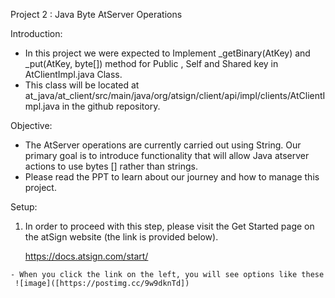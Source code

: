 Project 2 : Java Byte AtServer Operations

Introduction:

  -	In this project we were expected to Implement _getBinary(AtKey) and _put(AtKey, byte[]) method for Public , Self and Shared key in AtClientImpl.java Class.
  -	This class will be located at at_java/at_client/src/main/java/org/atsign/client/api/impl/clients/AtClientImpl.java in the github repository.
  
  
Objective:

  -	The AtServer operations are currently carried out using String. Our primary goal is to introduce functionality that will allow Java atserver actions to use bytes [] rather     than strings.
  -	 Please read the PPT to learn about our journey and how to manage this project.

  
  
Setup:

1.	 In order to proceed with this step, please visit the Get Started page on the atSign website (the link is provided below).

     https://docs.atsign.com/start/

    - When you click the link on the left, you will see options like these
     ![image]([https://postimg.cc/9w9dknTd])
